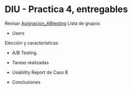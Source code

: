 # DIU - Practica 4, entregables



Revisar [Asignacion_ABtesting](https://github.com/mgea/DIU/blob/master/P4/Asignacion_ABtesting.pdf)
Lista de grupos 

* Users 

Elección y características

* A/B Testing. 

* Tareas realizadas 

* Usability Report de Caso B

* Conclusiones
